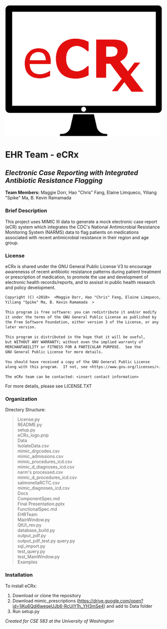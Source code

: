 ![logo](eCRx_logo.png)  
  
# EHR Team - eCRx
## *Electronic Case Reporting with Integrated Antibiotic Resistance Flagging*  
**Team Members:** Maggie Dorr, Hao "Chris" Fang, Elaine Limqueco, Yiliang "Spike" Ma, B. Kevin Ramamada  
  
### Brief Description  
This project uses MIMIC III data to generate a mock electronic case report (eCR) system which integrates the CDC's National Antimicrobial Resistance Monitoring System (NARMS) data to flag patients on medications associated with recent antimicrobial resistance in their region and age group.  
  
### License  
eCRx is shared under the GNU General Public License V3 to encourage awarenesss of recent antibiotic resistance patterns during patient treatment or prescription of medication, to promote the use and development of electronic health records/reports, and to assisst in public health research and policy development.

    Copyright (C) <2018>  <Maggie Dorr, Hao "Chris" Fang, Elaine Limqueco, Yiliang "Spike" Ma, B. Kevin Ramamada  >

    This program is free software: you can redistribute it and/or modify
    it under the terms of the GNU General Public License as published by
    the Free Software Foundation, either version 3 of the License, or any
    later version.

    This program is distributed in the hope that it will be useful,
    but WITHOUT ANY WARRANTY; without even the implied warranty of
    MERCHANTABILITY or FITNESS FOR A PARTICULAR PURPOSE.  See the
    GNU General Public License for more details.

    You should have received a copy of the GNU General Public License
    along with this program.  If not, see <https://www.gnu.org/licenses/>.

    The eCRx team can be contacted: <insert contact information>
 
For more details, please see LICENSE.TXT

  
### Organization  
Directory Structure:   
>    License.py  
>    README.py  
>    setup.py  
>    eCRx_logo.pnp  
>    Data  
>        IsolateData.csv  
>        mimic_drgcodes.csv  
>        mimic_admissions.csv  
>        mimic_procedures_icd.csv  
>        mimic_d_diagnoses_icd.csv  
>        narm's processed.csv  
>        mimic_d_procedures_icd.csv  
>        salmonellaRCTC.csv  
>        mimic_diagnoses_icd.csv  
>    Docs  
>        ComponentSpec.md  
>        Final Presentation.pptx	 
>        FunctionalSpec.md  
>    EHRTeam  
>        MainWindow.py    
>        QtUI_rev.py  
>        database_build.py  
>        output_pdf.py  
>        output_pdf_test.py
>        query.py  
>        sql_import.py  
>        test_query.py  
>        test_MainWindow.py  
>    Examples  
        

### Installation  
To install eCRx:   
1. Download or clone the repository  
2. Download mimic_prescriptions (https://drive.google.com/open?id=1jKu6Qdi6weqeUJb6-RcUjY1h_YH3mSe4) and add to Data folder  
3. Run setup.py  
  
*Created for CSE 583 at the University of Washington*

